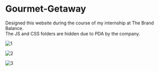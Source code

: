 # Gourmet-Getaway
Designed this website during the course of my internship at The Brand Balance.<br>
The JS and CSS folders are hidden due to PDA by the company.<br>

![1](https://user-images.githubusercontent.com/53703011/94708218-f9a54100-0361-11eb-84c1-28394169b41b.JPG)

![2](https://user-images.githubusercontent.com/53703011/94708425-36713800-0362-11eb-90bc-22f5a03b9d49.JPG)

![3](https://user-images.githubusercontent.com/53703011/94708526-57398d80-0362-11eb-9739-047be94ad357.JPG)
